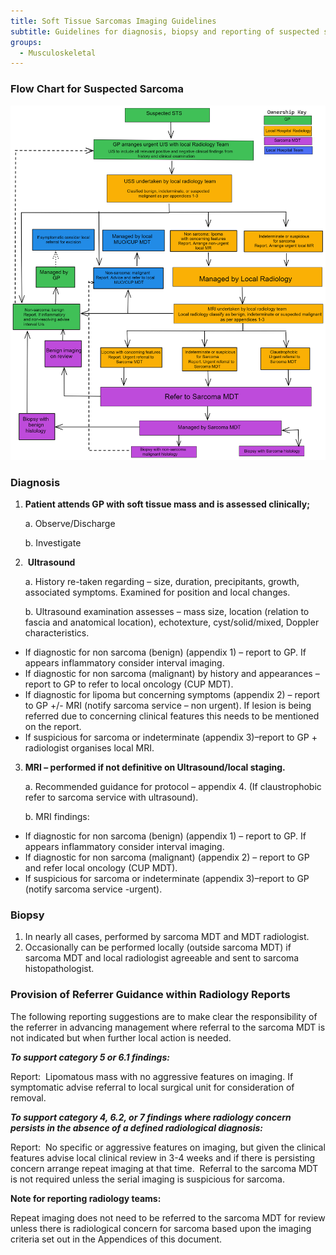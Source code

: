 ```yaml
---
title: Soft Tissue Sarcomas Imaging Guidelines
subtitle: Guidelines for diagnosis, biopsy and reporting of suspected sarcoma
groups:
  - Musculoskeletal
---
```

### **Flow Chart for Suspected Sarcoma**

![](/images/sarcoma-2-.png)

### **Diagnosis**

1. **Patient attends GP with soft tissue mass and is assessed clinically;**

   a. Observe/Discharge

   b. Investigate
2.  **Ultrasound**

   a. History re-taken regarding – size, duration, precipitants, growth, associated symptoms. Examined for position and local changes.

   b. Ultrasound examination assesses – mass size, location (relation to fascia and anatomical location), echotexture, cyst/solid/mixed, Doppler characteristics.                                                                                                                  

* If diagnostic for non sarcoma (benign) (appendix 1) – report to GP. If appears inflammatory consider interval imaging.                                                            
* If diagnostic for non sarcoma (malignant) by history and appearances – report to GP to refer to local oncology (CUP MDT).
* If diagnostic for lipoma but concerning symptoms (appendix 2) – report to GP +/- MRI (notify sarcoma service – non urgent). If lesion is being referred due to concerning clinical features this needs to be mentioned on the report.
* If suspicious for sarcoma or indeterminate (appendix 3)–report to GP + radiologist organises local MRI.

3. **MRI – performed if not definitive on Ultrasound/local staging.**

   a. Recommended guidance for protocol – appendix 4. (If claustrophobic refer to sarcoma service with ultrasound).

   b. MRI findings:

* If diagnostic for non sarcoma (benign) (appendix 1) – report to GP. If appears inflammatory consider interval imaging.
* If diagnostic for non sarcoma (malignant) (appendix 2) – report to GP and refer local oncology (CUP MDT).
* If suspicious for sarcoma or indeterminate (appendix 3)–report to GP (notify sarcoma service -urgent).

### Biopsy

1. In nearly all cases, performed by sarcoma MDT and MDT radiologist.
2. Occasionally can be performed locally (outside sarcoma MDT) if sarcoma MDT and local radiologist agreeable and sent to sarcoma histopathologist.

### Provision of Referrer Guidance within Radiology Reports

The following reporting suggestions are to make clear the responsibility of the referrer in advancing management where referral to the sarcoma MDT is not indicated but when further local action is needed.

***To support category 5 or 6.1 findings:***

Report:  Lipomatous mass with no aggressive features on imaging. If symptomatic advise referral to local surgical unit for consideration of removal.

***To support category 4, 6.2, or 7 findings where radiology concern persists in the absence of a defined radiological diagnosis:***

Report:  No specific or aggressive features on imaging, but given the clinical features advise local clinical review in 3-4 weeks and if there is persisting concern arrange repeat imaging at that time.  Referral to the sarcoma MDT is not required unless the serial imaging is suspicious for sarcoma.

**Note for reporting radiology teams:**

Repeat imaging does not need to be referred to the sarcoma MDT for review unless there is radiological concern for sarcoma based upon the imaging criteria set out in the Appendices of this document.